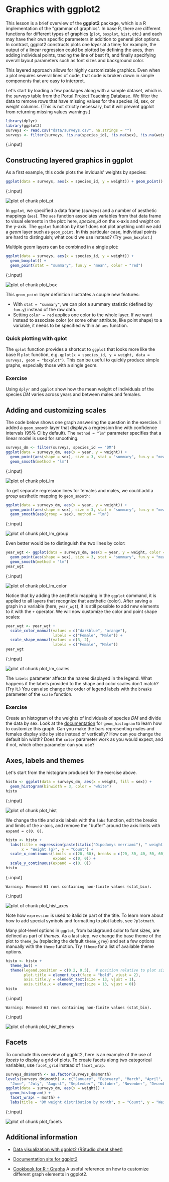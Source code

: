 ---
---

# Graphics with ggplot2

This lesson is a brief overview of the **ggplot2** package, which is a R implementation of the "grammar of graphics". In base R, there are different functions for different types of graphics (`plot`, `boxplot`, `hist`, etc.) and each may have their own specific parameters in addition to general plot options. In contrast, ggplot2 constructs plots one *layer* at a time; for example, the output of a linear regression could be plotted by defining the axes, then adding individual points, tracing the line of best fit, and finally specifying overall layout parameters such as font sizes and background color.

This layered approach allows for highly customizable graphics. Even when a plot requires several lines of code, that code is broken down in simple components that are easy to interpret.

Let's start by loading a few packages along with a sample dataset, which is the *surveys* table from the [Portal Project Teaching Database](https://figshare.com/articles/Portal_Project_Teaching_Database/1314459). We filter the data to remove rows that have missing values for the species\_id, sex, or weight columns. (This is not strictly necessary, but it will prevent ggplot from returning missing values warnings.)

~~~r
library(dplyr)
library(ggplot2)
surveys <- read.csv("data/surveys.csv", na.strings = "")
surveys <- filter(surveys, !is.na(species_id), !is.na(sex), !is.na(weight))
~~~
{:.input}

## Constructing layered graphics in ggplot

As a first example, this code plots the inviduals' weights by species:

~~~r
ggplot(data = surveys, aes(x = species_id, y = weight)) + geom_point()
~~~
{:.input}

![plot of chunk plot_pt](/graphics-with-ggplot2-lesson/images/plot_pt-1.png)

In `ggplot`, we specified a data frame (*surveys*) and a number of aesthetic mappings (`aes`). The `aes` function associates variables from that data frame to visual elements in the plot: here, *species_id* on the x-axis and *weight* on the y-axis. The `ggplot` function by itself does not plot anything until we add a *geom* layer such as `geom_point`. In this particular case, individual points are hard to distinguish; what could we use instead? (Try `geom_boxplot`.)

Multiple geom layers can be combined in a single plot:

~~~r
ggplot(data = surveys, aes(x = species_id, y = weight)) + 
  geom_boxplot() +
  geom_point(stat = "summary", fun.y = "mean", color = "red")
~~~
{:.input}

![plot of chunk plot_box](/graphics-with-ggplot2-lesson/images/plot_box-1.png)

This `geom_point` layer definition illustrates a couple new features:

* With `stat = "summary"`, we can plot a summary statistic (defined by `fun.y`) instead of the raw data.
* Setting `color = red` applies one color to the whole layer. If we want instead to associate color (or some other attribute, like point shape) to a variable, it needs to be specified within an `aes` function.

### Quick plotting with qplot

The `qplot` function provides a shortcut to `ggplot` that looks more like the base R `plot` function, e.g. `qplot(x = species_id, y = weight, data = surveys, geom = "boxplot")`. This can be useful to quickly produce simple graphs, especially those with a single geom.

### Exercise

Using `dplyr` and `ggplot` show how the mean weight of individuals of the species *DM* varies across years and between males and females.

## Adding and customizing scales

The code below shows one graph answering the question in the exercise. I added a `geom_smooth` layer that displays a regression line with confidence intervals (95% CI by default). The `method = "lm"` parameter specifies that a linear model is used for smoothing.

~~~r
surveys_dm <- filter(surveys, species_id == "DM")
ggplot(data = surveys_dm, aes(x = year, y = weight)) + 
  geom_point(aes(shape = sex), size = 3, stat = "summary", fun.y = "mean") +
  geom_smooth(method = "lm")
~~~
{:.input}

![plot of chunk plot_lm](/graphics-with-ggplot2-lesson/images/plot_lm-1.png)

To get separate regression lines for females and males, we could add a *group* aesthetic mapping to `geom_smooth`:

~~~r
ggplot(data = surveys_dm, aes(x = year, y = weight)) + 
  geom_point(aes(shape = sex), size = 3, stat = "summary", fun.y = "mean") +
  geom_smooth(aes(group = sex), method = "lm")
~~~
{:.input}

![plot of chunk plot_lm_group](/graphics-with-ggplot2-lesson/images/plot_lm_group-1.png)

Even better would be to distinguish the two lines by color:

~~~r
year_wgt <- ggplot(data = surveys_dm, aes(x = year, y = weight, color = sex)) + 
  geom_point(aes(shape = sex), size = 3, stat = "summary", fun.y = "mean") +
  geom_smooth(method = "lm")
year_wgt
~~~
{:.input}

![plot of chunk plot_lm_color](/graphics-with-ggplot2-lesson/images/plot_lm_color-1.png)

Notice that by adding the aesthetic mapping in the `ggplot` command, it is applied to all layers that recognize that aesthetic (color). After saving a graph in a variable (here, `year_wgt`), it is still possible to add new elements to it with the `+` operator. We will now customize the color and point shape scales:

~~~r
year_wgt <- year_wgt +
  scale_color_manual(values = c("darkblue", "orange"),
                     labels = c("Female", "Male")) +
  scale_shape_manual(values = c(3, 2),
                     labels = c("Female", "Male"))
year_wgt  
~~~
{:.input}

![plot of chunk plot_lm_scales](/graphics-with-ggplot2-lesson/images/plot_lm_scales-1.png)

The `labels` parameter affects the names displayed in the legend. What happens if the labels provided to the shape and color scales don't match? (Try it.) You can also change the order of legend labels with the `breaks` parameter of the `scale` function. 

### Exercise

Create an histogram of the weights of individuals of species *DM* and divide the data by sex. Look at the [documentation](http://docs.ggplot2.org/current/geom_histogram.html) for `geom_histogram` to learn how to customize this graph. Can you make the bars representing males and females display side by side instead of vertically? How can you change the default bin width? Does the `color` parameter work as you would expect, and if not, which other parameter can you use? 

## Axes, labels and themes

Let's start from the histogram produced for the exercise above. 

~~~r
histo <- ggplot(data = surveys_dm, aes(x = weight, fill = sex)) +
  geom_histogram(binwidth = 3, color = "white")
histo
~~~
{:.input}

![plot of chunk plot_hist](/graphics-with-ggplot2-lesson/images/plot_hist-1.png)

We change the title and axis labels with the `labs` function, edit the breaks and limits of the *x*-axis, and remove the "buffer" around the axis limits with `expand = c(0, 0)`.

~~~r
histo <- histo + 
  labs(title = expression(paste(italic("Dipodomys merriami"), " weight distribution")),
       x = "Weight (g)", y = "Count") +
  scale_x_continuous(limits = c(20, 60), breaks = c(20, 30, 40, 50, 60), 
                     expand = c(0, 0)) +
  scale_y_continuous(expand = c(0, 0))
histo
~~~
{:.input}

~~~
Warning: Removed 61 rows containing non-finite values (stat_bin).
~~~
{:.input}

![plot of chunk plot_hist_axes](/graphics-with-ggplot2-lesson/images/plot_hist_axes-1.png)

Note how `expression` is used to italicize part of the title. To learn more about how to add special symbols and formatting to plot labels, see `?plotmath`.

Many plot-level options in `ggplot`, from background color to font sizes, are defined as part of *themes*. As a last step, we change the base theme of the plot to `theme_bw` (replacing the default `theme_grey`) and set a few options manually with the `theme` function. Try `?theme` for a list of available theme options.

~~~r
histo <- histo +
  theme_bw() +
  theme(legend.position = c(0.2, 0.5),  # position relative to plot size (i.e. between 0 and 1)
        plot.title = element_text(face = "bold", vjust = 2),
        axis.title.y = element_text(size = 13, vjust = 1), 
        axis.title.x = element_text(size = 13, vjust = 0))
histo
~~~
{:.input}

~~~
Warning: Removed 61 rows containing non-finite values (stat_bin).
~~~
{:.input}

![plot of chunk plot_hist_themes](/graphics-with-ggplot2-lesson/images/plot_hist_themes-1.png)

## Facets

To conclude this overview of ggplot2, here is an example of the use of *facets* to display a grid of plots. To create facets along two categorical variables, use `facet_grid` instead of `facet_wrap`.

~~~r
surveys_dm$month <- as.factor(surveys_dm$month)
levels(surveys_dm$month) <- c("January", "February", "March", "April", "May",  
  "June", "July", "August", "September", "October", "November", "December")
ggplot(data = surveys_dm, aes(x = weight)) +
  geom_histogram() +
  facet_wrap( ~ month) +
  labs(title = "DM weight distribution by month", x = "Count", y = "Weight (g)")
~~~
{:.input}

![plot of chunk plot_facets](/graphics-with-ggplot2-lesson/images/plot_facets-1.png)

## Additional information

* [Data visualization with ggplot2 (RStudio cheat sheet)](http://www.rstudio.com/wp-content/uploads/2015/03/ggplot2-cheatsheet.pdf)

* [Documentation site for ggplot2](http://docs.ggplot2.org)

* [Cookbook for R - Graphs](http://www.cookbook-r.com/Graphs/) A useful reference on how to customize different graph elements in ggplot2. 
